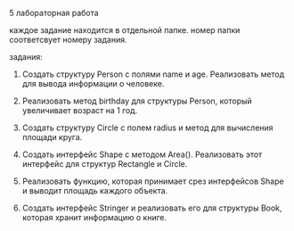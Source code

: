 5 лабораторная работа

каждое задание находится в отдельной папке. номер папки соответсвует номеру задания.

задания:

1. Создать структуру Person с полями name и age. Реализовать метод для вывода информации о человеке.

2. Реализовать метод birthday для структуры Person, который увеличивает возраст на 1 год.

3. Создать структуру Circle с полем radius и метод для вычисления площади круга.

4. Создать интерфейс Shape с методом Area(). Реализовать этот интерфейс для структур Rectangle и Circle.

5. Реализовать функцию, которая принимает срез интерфейсов Shape и выводит площадь каждого объекта.

6. Создать интерфейс Stringer и реализовать его для структуры Book, которая хранит информацию о книге.
